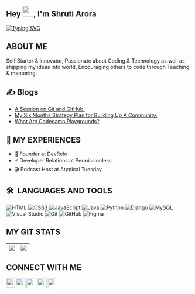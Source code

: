 
## Hey <img src="https://github.com/TheDudeThatCode/TheDudeThatCode/blob/master/Assets/Hi.gif" width="29px">, I'm Shruti Arora
[![Typing SVG](https://readme-typing-svg.herokuapp.com?color=%2336BCF7&lines=A+Developer;Learner;Open+Source+Enthusiast)](https://git.io/typing-svg)



## ABOUT ME
Self Starter & innovator, Passionate about Coding & Technology as well as shipping my ideas into world, Encouraging others to code through Teaching & mentoring.

## ✍ Blogs
- [A Session on Git and GitHub.](https://dev.to/hackthisfall/a-session-on-git-and-github-hmc)
- [My Six Months Strategy Plan for Building Up A Community.](https://dev.to/shrutiiaroraaa/my-six-months-strategy-plan-for-building-a-community-1736)
- [What Are Codedamn Playgrounds?](https://happycoding17.hashnode.dev/what-are-codedamn-playgrounds)

## 🙌 MY EXPERIENCES
- 👯 Founder at DevRelo
- ⚡ Developer Relations at Permissionless
- 🎬 Podcast Host at Atypical Tuesday



## 🛠 &nbsp;LANGUAGES AND TOOLS
![HTML](https://img.shields.io/badge/html%20-%23E34F26.svg?&style=for-the-badge&logo=html5&logoColor=white)
![CSS3](https://img.shields.io/badge/css3-%231572B6.svg?style=for-the-badge&logo=css3&logoColor=white)
![JavaScript](https://img.shields.io/badge/javascript-%23323330.svg?style=for-the-badge&logo=javascript&logoColor=%23F7DF1E)
![Java](https://img.shields.io/badge/java-%23ED8B00.svg?style=for-the-badge&logo=java&logoColor=white)
![Python](https://img.shields.io/badge/python%20-%23E34F26.svg?&style=for-the-badge&logo=python&ogoColor=white)
![Django](https://img.shields.io/badge/django-%23092E20.svg?style=for-the-badge&logo=django&logoColor=white)
![MySQL](https://img.shields.io/badge/mysql-%2300f.svg?style=for-the-badge&logo=mysql&logoColor=white)
![Visual Studio](https://img.shields.io/badge/Visual%20Studio-5C2D91.svg?style=for-the-badge&logo=visual-studio&logoColor=white)
![Git](https://img.shields.io/badge/git-%23F05033.svg?style=for-the-badge&logo=git&logoColor=white)
![GitHub](https://img.shields.io/badge/github-%23121011.svg?style=for-the-badge&logo=github&logoColor=white)
![Figma](https://img.shields.io/badge/figma-%23F24E1E.svg?style=for-the-badge&logo=figma&logoColor=white)

## MY GIT STATS
<img src="https://github-readme-stats.vercel.app/api?username=shrutiiaroraaa&&show_icons=true&count_private=true&theme=radical"/>|<img src="https://github-readme-streak-stats.herokuapp.com/?user=shrutiiaroraaa&theme=radical"/>|
|---|---|

## CONNECT WITH ME
<a href="https://www.linkedin.com/in/shrutiiaroraaa/">
  <img align="left" width="24px" src="https://cdn.jsdelivr.net/npm/simple-icons@v3/icons/linkedin.svg"  />
</a>
<a href="https://twitter.com/shrutiiaroraaa">
  <img align="left" width="26px" src="https://cdn.jsdelivr.net/npm/simple-icons@v3/icons/twitter.svg" />
</a>
<a href="mailto:shrutiarora1704@gmail.com">
  <img align="left" width="26px" src="https://cdn.jsdelivr.net/npm/simple-icons@v3/icons/gmail.svg" />
</a>
<a href="https://www.youtube.com/channel/UC2t2-cbSfwJUv86camndWMA">
  <img align="left" width="26px" src="https://cdn.jsdelivr.net/npm/simple-icons@v3/icons/youtube.svg" />
</a>
<a href="https://dev.to/shrutiiaroraaa">
  <img align="left" width="26px" src="https://cdn.jsdelivr.net/npm/simple-icons@v3/icons/medium.svg" />
</a>
<br />









